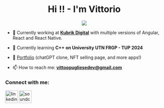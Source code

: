 <h1 align="center">Hi !! - I'm Vittorio</h1>

<p align="center">
  <img src="https://readme-typing-svg.herokuapp.com/?color=c33BIF7&size=28&duration=6000&width=552&lines=Frontend+developer+from+Argentina">
</p>

- 🔭 Currently working at [**Kubrik Digital**](https://www.linkedin.com/company/kubrik-digital/mycompany/)  with multiple versions of Angular, React and React Native.

- 🌱 Currently learning **C++ on University UTN FRGP - TUP 2024**

- 🤩 [Portfolio](https://vittoriop.dev/)  (chatGPT clone, NFT selling page, and more apps!)

- 📫 How to reach me: **vittoopugliesedev@gmail.com**

<h3 align="left">Connect with me:</h3>
<p align="left">
<a href="https://www.linkedin.com/in/vittoopugliese" target="_blank" ><img align="center" src="https://cdn-icons-png.flaticon.com/512/145/145807.png" alt="linkedin" height="40" width="40" /></a>
<a href="https://soundcloud.com/vittoopugliese" target="_blank" ><img align="center" src="https://cdn-icons-png.flaticon.com/512/145/145809.png" alt="soundcloud" height="40" width="40" /></a>
</p>


